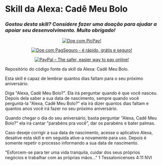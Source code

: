 
# Skill da Alexa: Cadê Meu Bolo

### _Gostou desta skill? Considere fazer uma doação para ajudar a apoiar seu desenvolvimento. Muito obrigado!_

[<p align="center">![Doe com PicPay!](https://i.imgur.com/4dRgTqp.png)</p>](https://picpay.me/deividsondamasio)

[<p align="center">![Doe com PagSeguro - é rápido, grátis e seguro!](https://stc.pagseguro.uol.com.br/public/img/botoes/doacoes/205x30-doar-azul.gif)</p>](https://pag.ae/bmm4Bc5)

[<p align="center">![PayPal – The safer, easier way to pay online!](https://www.paypalobjects.com/en_US/GB/i/btn/btn_donateCC_LG.gif)</p>](https://www.paypal.com/cgi-bin/webscr?cmd=_s-xclick&hosted_button_id=9EMLYYY3VQKVG)

Repositório do código fonte da skill da Alexa: Cadê Meu Bolo.

Esta skill é capaz de lembrar quantos dias faltam para o seu próximo aniversário.

Diga "Alexa, Cadê Meu Bolo?". Ela irá perguntar quando é que você nasceu.
Depois dela saber a sua data de nascimento, sempre quando você perguntá-la "Alexa, Cadê Meu Bolo?" ela irá dizer quantos dias faltam e quantos anos você irá fazer no seu próximo aniversário.

Quando chegar o dia do seu aniversário, basta perguntar "Alexa, Cadê Meu Bolo?" ela irá cantar "parabéns pra você", dar os parabéns e bater palmas.

Caso deseje corrigir a sua data de nascimento, acesse o aplicativo Alexa, desative esta skill e em seguida ative-a novamente para uso. Depois é somente repetir o processo informando a sua data de nascimento.

"Esforcem-se para ter uma vida tranquila, cuidar dos seus próprios negócios e trabalhar com as próprias mãos..." 1 Tessalonicenses 4:11 NVI
